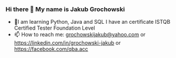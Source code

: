 ### Hi there 👋 My name is Jakub Grochowski



- 🌱I am learning Python, Java and SQL
I have an certificate ISTQB Certified Tester Foundation Level
- 📫 How to reach me: grochowskijakub@yahoo.com or
                      https://linkedin.com/in/grochowski-jakub or
                      https://facebook.com/qba.acc
